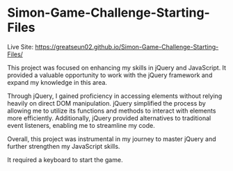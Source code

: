 # Simon-Game-Challenge-Starting-Files
Live Site: https://greatseun02.github.io/Simon-Game-Challenge-Starting-Files/

This project was focused on enhancing my skills in jQuery and JavaScript. It provided a valuable opportunity to work with the jQuery framework and expand my knowledge in this area.

Through jQuery, I gained proficiency in accessing elements without relying heavily on direct DOM manipulation. jQuery simplified the process by allowing me to utilize its functions and methods to interact with elements more efficiently. Additionally, jQuery provided alternatives to traditional event listeners, enabling me to streamline my code.

Overall, this project was instrumental in my journey to master jQuery and further strengthen my JavaScript skills.

It required a keyboard to start the game.
